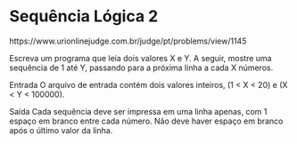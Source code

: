 <h1>Sequência Lógica 2</h1>
https://www.urionlinejudge.com.br/judge/pt/problems/view/1145

Escreva um programa que leia dois valores X e Y. A seguir, mostre uma sequência de 1 até Y, passando para a próxima linha a cada X números.

Entrada
O arquivo de entrada contém dois valores inteiros, (1 < X < 20) e (X < Y < 100000).

Saída
Cada sequência deve ser impressa em uma linha apenas, com 1 espaço em branco entre cada número. Não deve haver espaço em branco após o último valor da linha.